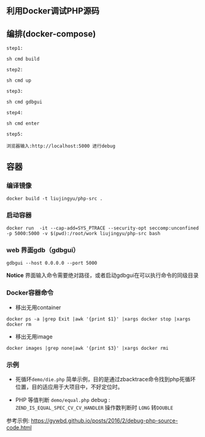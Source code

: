 ## 利用Docker调试PHP源码

## 编排(docker-compose)

```
step1:

sh cmd build

step2:

sh cmd up

step3:

sh cmd gdbgui

step4:

sh cmd enter

step5:

浏览器输入:http://localhost:5000 进行debug
```

## 容器


### 编译镜像


```
docker build -t liujingyu/php-src .
```

### 启动容器

```
docker run  -it --cap-add=SYS_PTRACE --security-opt seccomp:unconfined -p 5000:5000 -v $(pwd):/root/work liujingyu/php-src bash
```

### web 界面gdb（gdbgui）

```
gdbgui --host 0.0.0.0 --port 5000
```

**Notice** 界面输入命令需要绝对路径，或者启动gdbgui在可以执行命令的同级目录


### Docker容器命令

* 移出无用container

`docker ps -a |grep Exit |awk '{print $1}' |xargs docker stop |xargs docker rm`

* 移出无用image

`docker images |grep none|awk '{print $3}' |xargs docker rmi`



### 示例

* 死循环`demo/die.php` 简单示例，目的是通过zbacktrace命令找到php死循环位置，目的适应用于大项目中，不好定位时。

* PHP 等值判断 `demo/equal.php` debug : ` ZEND_IS_EQUAL_SPEC_CV_CV_HANDLER` 操作数判断时 `LONG` 转`DOUBLE`

参考示例: https://gywbd.github.io/posts/2016/2/debug-php-source-code.html
